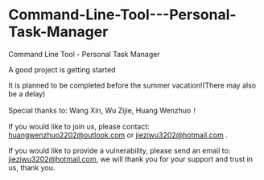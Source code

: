 # Command-Line-Tool---Personal-Task-Manager
Command Line Tool - Personal Task Manager 

A good project is getting started 

It is planned to be completed before the summer vacation!(There may also be a delay)

Special thanks to: Wang Xin, Wu Zijie, Huang Wenzhuo！

If you would like to join us, please contact: huangwenzhuo2202@outlook.com or jieziwu3202@hotmail.com .

If you would like to provide a vulnerability, please send an email to: jieziwu3202@hotmail.com, we will thank you for your support and trust in us, thank you.